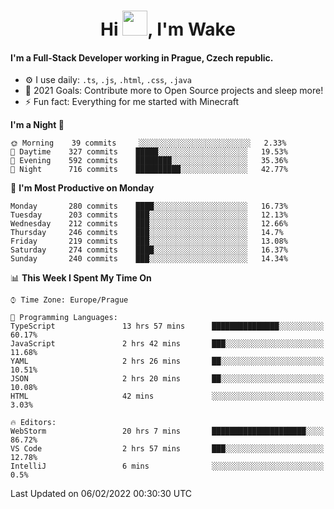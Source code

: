 <h1 align="center">Hi <img src="https://raw.githubusercontent.com/MrWakeCZ/MrWakeCZ/master/Hi.gif" width="40px" />, I'm Wake</h1>

#### I'm a Full-Stack Developer working in Prague, Czech republic.
- ⚙️ I use daily: `.ts`, `.js`, `.html`, `.css`, `.java`
- 🥅 2021 Goals: Contribute more to Open Source projects and sleep more!
- ⚡ Fun fact: Everything for me started with Minecraft

<!--START_SECTION:waka-->
**I'm a Night 🦉** 

```text
🌞 Morning    39 commits     ░░░░░░░░░░░░░░░░░░░░░░░░░   2.33% 
🌆 Daytime    327 commits    █████░░░░░░░░░░░░░░░░░░░░   19.53% 
🌃 Evening    592 commits    ████████░░░░░░░░░░░░░░░░░   35.36% 
🌙 Night      716 commits    ██████████░░░░░░░░░░░░░░░   42.77%

```
📅 **I'm Most Productive on Monday** 

```text
Monday       280 commits    ████░░░░░░░░░░░░░░░░░░░░░   16.73% 
Tuesday      203 commits    ███░░░░░░░░░░░░░░░░░░░░░░   12.13% 
Wednesday    212 commits    ███░░░░░░░░░░░░░░░░░░░░░░   12.66% 
Thursday     246 commits    ███░░░░░░░░░░░░░░░░░░░░░░   14.7% 
Friday       219 commits    ███░░░░░░░░░░░░░░░░░░░░░░   13.08% 
Saturday     274 commits    ████░░░░░░░░░░░░░░░░░░░░░   16.37% 
Sunday       240 commits    ███░░░░░░░░░░░░░░░░░░░░░░   14.34%

```


📊 **This Week I Spent My Time On** 

```text
⌚︎ Time Zone: Europe/Prague

💬 Programming Languages: 
TypeScript               13 hrs 57 mins      ███████████████░░░░░░░░░░   60.17% 
JavaScript               2 hrs 42 mins       ███░░░░░░░░░░░░░░░░░░░░░░   11.68% 
YAML                     2 hrs 26 mins       ██░░░░░░░░░░░░░░░░░░░░░░░   10.51% 
JSON                     2 hrs 20 mins       ██░░░░░░░░░░░░░░░░░░░░░░░   10.08% 
HTML                     42 mins             ░░░░░░░░░░░░░░░░░░░░░░░░░   3.03%

🔥 Editors: 
WebStorm                 20 hrs 7 mins       █████████████████████░░░░   86.72% 
VS Code                  2 hrs 57 mins       ███░░░░░░░░░░░░░░░░░░░░░░   12.78% 
IntelliJ                 6 mins              ░░░░░░░░░░░░░░░░░░░░░░░░░   0.5%

```


 Last Updated on 06/02/2022 00:30:30 UTC
<!--END_SECTION:waka-->
